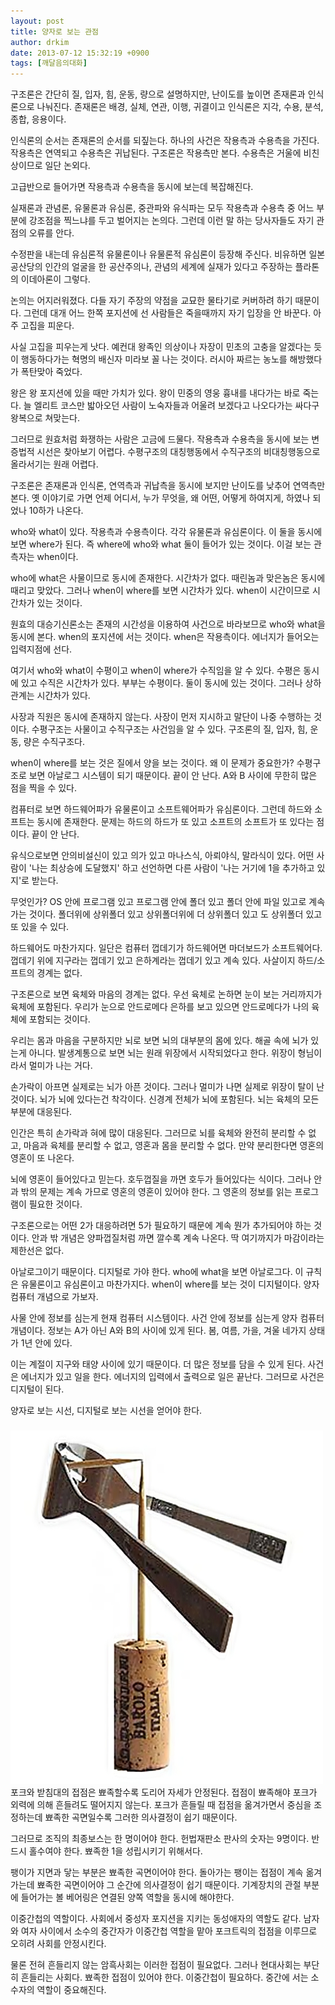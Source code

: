 ```yaml
---
layout: post
title: 양자로 보는 관점
author: drkim
date: 2013-07-12 15:32:19 +0900
tags: [깨달음의대화]
---
```

구조론은 간단히 질, 입자, 힘, 운동, 량으로 설명하지만, 난이도를 높이면 존재론과 인식론으로 나눠진다. 존재론은 배경, 실체, 연관, 이행, 귀결이고 인식론은 지각, 수용, 분석, 종합, 응용이다. 


  


인식론의 순서는 존재론의 순서를 되짚는다. 하나의 사건은 작용측과 수용측을 가진다. 작용측은 연역되고 수용측은 귀납된다. 구조론은 작용측만 본다. 수용측은 거울에 비친 상이므로 일단 논외다. 


  


고급반으로 들어가면 작용측과 수용측을 동시에 보는데 복잡해진다. 


  


실재론과 관념론, 유물론과 유심론, 중관파와 유식파는 모두 작용측과 수용측 중 어느 부분에 강조점을 찍느냐를 두고 벌어지는 논의다. 그런데 이런 말 하는 당사자들도 자기 관점의 오류를 안다. 


  


수정판을 내는데 유심론적 유물론이나 유물론적 유심론이 등장해 주신다. 비유하면 일본공산당의 인간의 얼굴을 한 공산주의나, 관념의 세계에 실재가 있다고 주장하는 플라톤의 이데아론이 그렇다. 


  


논의는 어지러워졌다. 다들 자기 주장의 약점을 교묘한 물타기로 커버하려 하기 때문이다. 그런데 대개 어느 한쪽 포지션에 선 사람들은 죽을때까지 자기 입장을 안 바꾼다. 아주 고집을 피운다. 


  


사실 고집을 피우는게 낫다. 예컨대 왕족인 의상이나 자장이 민초의 고충을 알겠다는 듯이 행동하다가는 혁명의 배신자 미라보 꼴 나는 것이다. 러시아 짜르는 농노를 해방했다가 폭탄맞아 죽었다. 


  


왕은 왕 포지션에 있을 때만 가치가 있다. 왕이 민중의 영웅 흉내를 내다가는 바로 죽는다. 늘 엘리트 코스만 밟아오던 사람이 노숙자들과 어울려 보겠다고 나오다가는 싸다구 왕복으로 쳐맞는다. 


  


그러므로 원효처럼 화쟁하는 사람은 고금에 드물다. 작용측과 수용측을 동시에 보는 변증법적 시선은 찾아보기 어렵다. 수평구조의 대칭행동에서 수직구조의 비대칭행동으로 올라서기는 원래 어렵다. 


  


구조론은 존재론과 인식론, 연역측과 귀납측을 동시에 보지만 난이도를 낮추어 연역측만 본다. 옛 이야기로 가면 언제 어디서, 누가 무엇을, 왜 어떤, 어떻게 하여지게, 하였나 되었나 10하가 나온다.


  


who와 what이 있다. 작용측과 수용측이다. 각각 유물론과 유심론이다. 이 둘을 동시에 보면 where가 된다. 즉 where에 who와 what 둘이 들어가 있는 것이다. 이걸 보는 관측자는 when이다. 


  


who에 what은 사물이므로 동시에 존재한다. 시간차가 없다. 때린놈과 맞은놈은 동시에 때리고 맞았다. 그러나 when이 where를 보면 시간차가 있다. when이 시간이므로 시간차가 있는 것이다. 


  


원효의 대승기신론소는 존재의 시간성을 이용하여 사건으로 바라보므로 who와 what을 동시에 본다. when의 포지션에 서는 것이다. when은 작용측이다. 에너지가 들어오는 입력지점에 선다. 


  


여기서 who와 what이 수평이고 when이 where가 수직임을 알 수 있다. 수평은 동시에 있고 수직은 시간차가 있다. 부부는 수평이다. 둘이 동시에 있는 것이다. 그러나 상하관계는 시간차가 있다.


  


사장과 직원은 동시에 존재하지 않는다. 사장이 먼저 지시하고 말단이 나중 수행하는 것이다. 수평구조는 사물이고 수직구조는 사건임을 알 수 있다. 구조론의 질, 입자, 힘, 운동, 량은 수직구조다. 


  


when이 where를 보는 것은 질에서 양을 보는 것이다. 왜 이 문제가 중요한가? 수평구조로 보면 아날로그 시스템이 되기 때문이다. 끝이 안 난다. A와 B 사이에 무한히 많은 점을 찍을 수 있다. 


  


컴퓨터로 보면 하드웨어파가 유물론이고 소프트웨어파가 유심론이다. 그런데 하드와 소프트는 동시에 존재한다. 문제는 하드의 하드가 또 있고 소프트의 소프트가 또 있다는 점이다. 끝이 안 난다.


  


유식으로보면 안의비설신이 있고 의가 있고 마나스식, 아뢰야식, 말라식이 있다. 어떤 사람이 '나는 최상승에 도달했지' 하고 선언하면 다른 사람이 '나는 거기에 1을 추가하고 있지'로 받는다.


  


무엇인가? OS 안에 프로그램 있고 프로그램 안에 폴더 있고 폴더 안에 파일 있고로 계속 가는 것이다. 폴더위에 상위폴더 있고 상위폴더위에 더 상위폴더 있고 도 상위폴더 있고 또 있을 수 있다.


  


하드웨어도 마찬가지다. 일단은 컴퓨터 껍데기가 하드웨어면 마더보드가 소프트웨어다. 껍데기 위에 지구라는 껍데기 있고 은하계라는 껍데기 있고 계속 있다. 사살이지 하드/소프트의 경계는 없다. 


  


구조론으로 보면 육체와 마음의 경계는 없다. 우선 육체로 논하면 눈이 보는 거리까지가 육체에 포함된다. 우리가 눈으로 안드로메다 은하를 보고 있으면 안드로메다가 나의 육체에 포함되는 것이다. 


  


우리는 몸과 마음을 구분하지만 뇌로 보면 뇌의 대부분의 몸에 있다. 해골 속에 뇌가 있는게 아니다. 발생계통으로 보면 뇌는 원래 위장에서 시작되었다고 한다. 위장이 형님이라서 멀미가 나는 거다.


  


손가락이 아프면 실제로는 뇌가 아픈 것이다. 그러나 멀미가 나면 실제로 위장이 탈이 난 것이다. 뇌가 뇌에 있다는건 착각이다. 신경계 전체가 뇌에 포함된다. 뇌는 육체의 모든 부분에 대응된다.


  


인간은 특히 손가락과 혀에 많이 대응된다. 그러므로 뇌를 육체와 완전히 분리할 수 없고, 마음과 육체를 분리할 수 없고, 영혼과 몸을 분리할 수 없다. 만약 분리한다면 영혼의 영혼이 또 나온다. 


  


뇌에 영혼이 들어있다고 믿는다. 호두껍질을 까면 호두가 들어있다는 식이다. 그러나 안과 밖의 문제는 계속 가므로 영혼의 영혼이 있어야 한다. 그 영혼의 정보를 읽는 프로그램이 필요한 것이다. 


  


구조론으로는 어떤 2가 대응하려면 5가 필요하기 때문에 계속 뭔가 추가되어야 하는 것이다. 안과 밖 개념은 양파껍질처럼 까면 깔수록 계속 나온다. 딱 여기까지가 마감이라는 제한선은 없다. 


  


아날로그이기 때문이다. 디지털로 가야 한다. who에 what을 보면 아날로그다. 이 규칙은 유물론이고 유심론이고 마찬가지다. when이 where를 보는 것이 디지털이다. 양자컴퓨터 개념으로 가보자. 


  


사물 안에 정보를 심는게 현재 컴퓨터 시스템이다. 사건 안에 정보를 심는게 양자 컴퓨터 개념이다. 정보는 A가 아닌 A와 B의 사이에 있게 된다. 봄, 여름, 가을, 겨울 네가지 상태가 1년 안에 있다. 


  


이는 계절이 지구와 태양 사이에 있기 때문이다. 더 많은 정보를 담을 수 있게 된다. 사건은 에너지가 있고 일을 한다. 에너지의 입력에서 출력으로 일은 끝난다. 그러므로 사건은 디지털이 된다.


  


양자로 보는 시선, 디지털로 보는 시선을 얻어야 한다. 



###



 ![](/files/attach/images/198/312/369/tall.jpg)
  포크와 받침대의 접점은 뾰족할수록 도리어 자세가 안정된다. 접점이 뾰족해야 포크가 외력에 의해 흔들려도 떨어지지 않는다. 포크가 흔들릴 때 접점을 옮겨가면서 중심을 조정하는데 뾰족한 곡면일수록 그러한 의사결정이 쉽기 때문이다.






  그러므로 조직의 최종보스는 한 명이어야 한다. 헌법재판소 판사의 숫자는 9명이다. 반드시 홀수여야 한다. 뾰족한 1을 성립시키기 위해서다.






  팽이가 지면과 닿는 부분은 뾰족한 곡면이어야 한다. 돌아가는 팽이는 접점이 계속 옮겨가는데 뾰족한 곡면이어야 그 순간에 의사결정이 쉽기 때문이다. 기계장치의 관절 부분에 들어가는 볼 베어링은 연결된 양쪽 역할을 동시에 해야한다.






  이중간첩의 역할이다. 사회에서 중성자 포지션을 지키는 동성애자의 역할도 같다. 남자와 여자 사이에서 소수의 중간자가 이중간첩 역할을 맡아 포크트릭의 접점을 이루므로 오히려 사회를 안정시킨다.






  물론 전혀 흔들리지 않는 암흑사회는 이러한 접점이 필요없다. 그러나 현대사회는 부단히 흔들리는 사회다. 뾰족한 접점이 있어야 한다. 이중간첩이 필요하다. 중간에 서는 소수자의 역할이 중요해진다.
